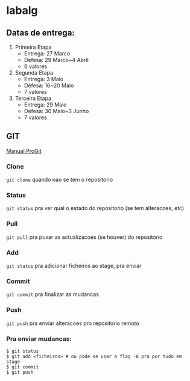 # labalg

## Datas de entrega:

1. Primeira Etapa
    * Entrega: 27 Marco
    * Defesa: 29 Marco~4 Abril
    * 6 valores
2. Segunda Etapa
    * Entrega: 3 Maio
    * Defesa: 16~20 Maio
    * 7 valores
3. Terceira Etapa
    * Entrega: 29 Maio
    * Defesa: 30 Maio~3 Junho
    * 7 valores

## GIT

[Manual ProGit](https://progit.org)

### Clone

`git clone` quando nao se tem o repositorio

### Status

`git status` pra ver qual o estado do repositorio (se tem alteracoes, etc)

### Pull

`git pull` pra puxar as actualizacoes (se houver) do repositorio

### Add

`git status` pra adicionar ficheiros ao stage, pra enviar

### Commit

`git commit` pra finalizar as mudancas

### Push

`git push` pra enviar alteracoes pro repositorio remoto

### Pra enviar mudancas:

```shell
$ git status
$ git add <ficheiros> # ou pode se usar a flag -A pra por tudo em stage
$ git commit
$ git push
```
